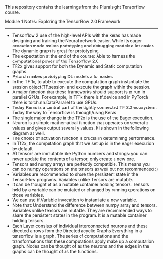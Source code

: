 This repository contains the learnings from the Pluralsight Tensorflow course. 

Module 1 Notes: Exploring the TensorFlow 2.0 Framework
**********************************************************
- Tensorflow 2 use of the high-level APIs with the keras has made designing and training the Neural network easier. While its eager execution mode makes prototyping and debugging models a lot easier. 
  The dynamic graph is great for prototyping.
- The expectation at the end of the course: Able to harness the computational power of the Tensorflow 2.0
- TF2x gives support for both the Dynamic and Static computation graphs.
- Pytorch makes prototyping DL models a lot easier.
- In the TF 1x, to able to execute the computation graph instantiate the session object(TF.session) and execute the graph within the session.
- A major function that these frameworks should support is to run in parallel GPUs. For example, in TF1x there is tf.device and in PyTorch there is torch.nn.DataParallel to use GPUs.
- Today Keras is a central part of the tightly connected TF 2.0 ecosystem. Today the way to Tensorflow is through/using Keras
- The single major change in the TF2x is the use of the Eager execution.
- Neuron is a simple mathematical function that operates on several x values and gives output several y values. It is shown in the following diagram as well.
- The choice of activation function is crucial in determining performance.
- In Tf2x, the computation graph that we set up is in the eager execution by default.
- All tensors are immutable like Python numbers and strings: you can never update the contents of a tensor, only create a new one.
- Tensors and numpy arrays are perfectly compatible. This means you can do numpy operations on the tensors as well but not recommended :)
- Variables are recommended to share the persistent state in the TensorFlow programs. Variables unlike Tensors are mutable.
- It can be thought of as a mutable container holding tensors. Tensors held by a variable can be mutated or changed by running operations on those variables.
- We can use tf.Variable invocation to instantiate a new variable.
- Note that: Understand the difference between numpy array and tensors. Variables unlike tensors are mutable. They are recommended ways to share the persistent states in the program.  It is a mutable container holding tensors.
- Each Layer consists of individual interconnected neurons and these directed arrows form the Directed acyclic Graphs Everything in a tensorflow is a graph. The series of computations and the transformations that these 
  computations apply make up a computation graph. Nodes can be thought of as the neurons and the edges in the graphs can be thought of as the functions. 

